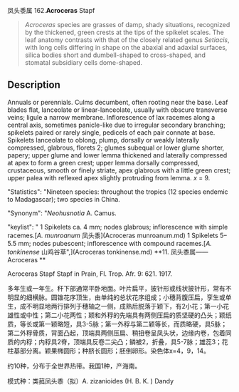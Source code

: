 凤头黍属
162.**Acroceras** Stapf

> *Acroceras* species are grasses of damp, shady situations, recognized by the thickened, green crests at the tips of the spikelet scales. The leaf anatomy contrasts with that of the closely related genus *Setiacis*, with long cells differing in shape on the abaxial and adaxial surfaces, silica bodies short and dumbell-shaped to cross-shaped, and stomatal subsidiary cells dome-shaped.


## Description
Annuals or perennials. Culms decumbent, often rooting near the base. Leaf blades flat, lanceolate or linear-lanceolate, usually with obscure transverse veins; ligule a narrow membrane. Inflorescence of lax racemes along a central axis, sometimes panicle-like due to irregular secondary branching; spikelets paired or rarely single, pedicels of each pair connate at base. Spikelets lanceolate to oblong, plump, dorsally or weakly laterally compressed, glabrous, florets 2; glumes subequal or lower glume shorter, papery; upper glume and lower lemma thickened and laterally compressed at apex to form a green crest; upper lemma dorsally compressed, crustaceous, smooth or finely striate, apex glabrous with a little green crest; upper palea with reflexed apex slightly protruding from lemma. *x* = 9.

  "Statistics": "Nineteen species: throughout the tropics (12 species endemic to Madagascar); two species in China.

  "Synonym": "*Neohusnotia* A. Camus.

  "keylist": "
1 Spikelets ca. 4 mm; nodes glabrous; inflorescence with simple racemes.[*A. munroanum* 凤头黍](Acroceras munroanum.md)
1 Spikelets 5–5.5 mm; nodes pubescent; inflorescence with compound racemes.[*A. tonkinense* 山鸡谷草",](Acroceras tonkinense.md)
**11. 凤头黍属——Acroceras **

Acroceras Stapf Stapf in Prain, Fl. Trop. Afr. 9: 621. 1917.

多年生或一年生。秆下部通常平卧地面。叶片扁平，披针形或线状披针形，常有不明显的细横脉。圆锥花序顶生，由单纯的总状花序组成；小穗背腹压扁，孪生或单生，成不明显地两行排列于穗轴之一侧，成熟后脱落于颖下，有2小花；第一小花雄性或中性；第二小花两性；颖和外稃的先端具有两侧压扁的质坚硬的凸头；颖纸质，等长或第一颖略短，具3-5脉；第一外稃与第二颖等长，而质略硬，具5脉；第二外稃骨质，背面凸起，顶端具两侧压扁、稍扭卷呈凤头状，边缘内卷，包着同质的内稃；内稃具2脊，顶端具反卷二尖凸；鳞被2，折叠，具5-7脉；雄蕊3；花柱基部分离。颖果椭圆形；种脐长圆形；胚倒卵形。染色体x=4，9，14。

约10种，分布于全世界热带。我国1种，产海南。

模式种：类菰凤头黍（拟）A. zizanioides (H. B. K. ) Dandy
